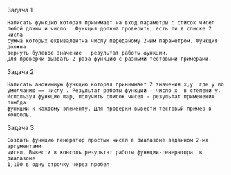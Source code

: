 Задача 1

    Написать функцию которая принимает на вход параметры : список чисел 
    любой длины и число . Функция должна проверить, есть ли в списке 2 числа 
    сумма которых еквивалентна числу переданому 2-ым параметром. Функция должна 
    вернуть булевое значение - результат работы функции.
    Для проверки вызвать 2 раза функцию с разными тестовыми примерами.

Задача 2

    Написать анонимную функцию которая приниммает 2 значения x,y  где y по
    умолчанию == числу . Результат работы функции - число x  в степени y.
    Используя функцию map, получить список чисел - результат применения лямбда 
    функции к каждому элементу. Для проверки вывести тестовый пример в консоль.

Задача 3

    Создать функцию генератор простых чисел в диапазоне заданном 2-мя аргументами 
    чисел. Вывести в консоль результат работы функции-генератора  в диапазоне 
    1,100 в одну строчку через пробел